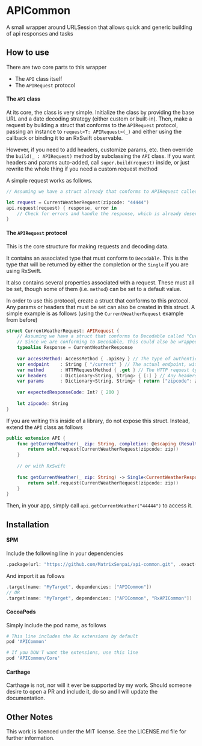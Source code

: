 # APICommon

A small wrapper around URLSession that allows quick and generic building of api responses and tasks

## How to use

There are two core parts to this wrapper
- The `API` class itself
- The `APIRequest` protocol

#### The `API` class

At its core, the class is very simple. Initialize the class by providing the base URL and a date decoding strategy (either custom or built-in). Then, make a request by building a struct that conforms to the `APIRequest` protocol, passing an instance to `request<T: APIRequest>(_)` and either using the callback or binding it to an RxSwift observable.

However, if you need to add headers, customize params, etc. then override the `build(_ : APIRequest)` method by subclassing the `API` class. If you want headers and params auto-added, call `super.build(request)` inside, or just rewrite the whole thing if you need a custom request method

A simple request works as follows.

```swift
// Assuming we have a struct already that conforms to APIRequest called "CurrentWeatherRequest"

let request = CurrentWeatherRequest(zipcode: "44444")
api.request(request) { response, error in
    // Check for errors and handle the response, which is already deserialized
}
```

#### The `APIRequest` protocol

This is the core structure for making requests and decoding data. 

It contains an associated type that must conform to `Decodable`. This is the type that will be returned by either the completion or the `Single` if you are using RxSwift.

It also contains several properties associated with a request. These must all be set, though some of them (i.e. `method`) can be set to a default value.

In order to use this protocol, create a struct that conforms to this protocol. Any params or headers that must be set can also be created in this struct. A simple example is as follows (using the `CurrentWeatherRequest` example from before)

```swift
struct CurrentWeatherRequest: APIRequest {
    // Assuming we have a struct that conforms to Decodable called "CurrentWeatherResponse"
    // Since we are conforming to Decodable, this could also be wrapped in a Dictionary or Array if necessary
    typealias Response = CurrentWeatherResponse
    
    var accessMethod: AccessMethod { .apiKey } // The type of authentication required 
    var endpoint    : String { "/current" } // The actual endpoint, without including the base url
    var method      : HTTPRequestMethod { .get } // The HTTP request type
    var headers     : Dictionary<String, String> { [:] } // Any headers required (not including the api key)
    var params      : Dictionary<String, String> { return ["zipcode": zipcode] } // Any params required for the request
    
    var expectedResponseCode: Int? { 200 }
    
    let zipcode: String
}
```

If you are writing this inside of a library, do not expose this struct. Instead, extend the `API` class as follows

```swift
public extension API {
    func getCurrentWeather(_ zip: String, completion: @escaping (Result<T.Response, Error>) -> Void) {
        return self.request(CurrentWeatherRequest(zipcode: zip))
    }
    
    // or with RxSwift
    
    func getCurrentWeather(_ zip: String) -> Single<CurrentWeatherResponse> {
        return self.request(CurrentWeatherRequest(zipcode: zip))
    }
}
```

Then, in your app, simply call `api.getCurrentWeather("44444")` to access it.

## Installation

#### SPM

Include the following line in your dependencies 
```swift
.package(url: "https://github.com/MatrixSenpai/api-common.git", .exact("1.0.0"))
```

And import it as follows
```swift
.target(name: "MyTarget", dependencies: ["APICommon"])
// OR
.target(name: "MyTarget", dependencies: ["APICommon", "RxAPICommon"])
```

#### CocoaPods

Simply include the pod name, as follows
```ruby
# This line includes the Rx extensions by default
pod 'APICommon'

# If you DON'T want the extensions, use this line
pod 'APICommon/Core'
```

#### Carthage

Carthage is not, nor will it ever be supported by my work. Should someone desire to open a PR and include it, do so and I will update the documentation.

## Other Notes

This work is licenced under the MIT license. See the LICENSE.md file for further information.

